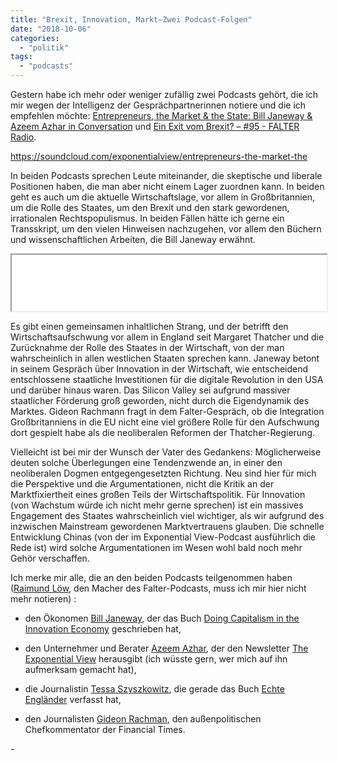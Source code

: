 ```yaml
---
title: "Brexit, Innovation, Markt—Zwei Podcast-Folgen"
date: "2018-10-06"
categories: 
  - "politik"
tags: 
  - "podcasts"
---
```


Gestern habe ich mehr oder weniger zufällig zwei Podcasts gehört, die ich mir wegen der Intelligenz der Gesprächpartnerinnen notiere und die ich empfehlen möchte: [Entrepreneurs, the Market & the State: Bill Janeway & Azeem Azhar in Conversation](https://soundcloud.com/exponentialview/entrepreneurs-the-market-the) und [Ein Exit vom Brexit? – #95 - FALTER Radio](https://www.falter.at/falter/radio/88b9ea9f7bc14edcbc1c6b0c545e52b8/ein-exit-vom-brexit-95).

https://soundcloud.com/exponentialview/entrepreneurs-the-market-the

In beiden Podcasts sprechen Leute miteinander, die skeptische und liberale Positionen haben, die man aber nicht einem Lager zuordnen kann. In beiden geht es auch um die aktuelle Wirtschaftslage, vor allem in Großbritannien, um die Rolle des Staates, um den Brexit und den stark gewordenen, irrationalen Rechtspopulismus. In beiden Fällen hätte ich gerne ein Transskript, um den vielen Hinweisen nachzugehen, vor allem den Büchern und wissenschaftlichen Arbeiten, die Bill Janeway erwähnt.

<iframe src="//html5-player.libsyn.com/embed/episode/id/7093353/height/90/theme/custom/autoplay/no/autonext/no/thumbnail/yes/preload/no/no_addthis/no/direction/forward/render-playlist/no/custom-color/000000/" allowfullscreen width="100%" height="90"></iframe>

Es gibt einen gemeinsamen inhaltlichen Strang, und der betrifft den Wirtschaftsaufschwung vor allem in England seit Margaret Thatcher und die Zurücknahme der Rolle des Staates in der Wirtschaft, von der man wahrscheinlich in allen westlichen Staaten sprechen kann. Janeway betont in seinem Gespräch über Innovation in der Wirtschaft, wie entscheidend entschlossene staatliche Investitionen für die digitale Revolution in den USA und darüber hinaus waren. Das Silicon Valley sei aufgrund massiver staatlicher Förderung groß geworden, nicht durch die Eigendynamik des Marktes. Gideon Rachmann fragt in dem Falter-Gespräch, ob die Integration Großbritanniens in die EU nicht eine viel größere Rolle für den Aufschwung dort gespielt habe als die neoliberalen Reformen der Thatcher-Regierung.

Vielleicht ist bei mir der Wunsch der Vater des Gedankens: Möglicherweise deuten solche Überlegungen eine Tendenzwende an, in einer den neoliberalen Dogmen entgegengesetzten Richtung. Neu sind hier für mich die Perspektive und die Argumentationen, nicht die Kritik an der Marktfixiertheit eines großen Teils der Wirtschaftspolitik. Für Innovation (von Wachstum würde ich nicht mehr gerne sprechen) ist ein massives Engagement des Staates wahrscheinlich viel wichtiger, als wir aufgrund des inzwischen Mainstream gewordenen Marktvertrauens glauben. Die schnelle Entwicklung Chinas (von der im Exponential View-Podcast ausführlich die Rede ist) wird solche Argumentationen im Wesen wohl bald noch mehr Gehör verschaffen.

Ich merke mir alle, die an den beiden Podcasts teilgenommen haben ([Raimund Löw](http://loew.at/), den Macher des Falter-Podcasts, muss ich mir hier nicht mehr notieren) :

- den Ökonomen [Bill Janeway](https://www.billjaneway.com/), der das Buch [Doing Capitalism in the Innovation Economy](https://www.billjaneway.com/inside-the-book-1) geschrieben hat,
- den Unternehmer und Berater [Azeem Azhar](https://twitter.com/azeem), der den Newsletter [The Exponential View](http://www.exponentialview.co/) herausgibt (ich wüsste gern, wer mich auf ihn aufmerksam gemacht hat),
- die Journalistin [Tessa Szyszkowitz](https://tessaszyszkowitz.com/de), die gerade das Buch [Echte Engländer](https://tessaszyszkowitz.com/de/buecher) verfasst hat,  
    
- den Journalisten [Gideon Rachman](https://twitter.com/gideonrachman), den außenpolitischen Chefkommentator der Financial Times.

\-
